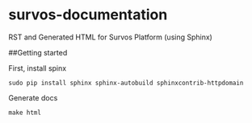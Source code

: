 # survos-documentation
RST and Generated HTML for Survos Platform (using Sphinx)

##Getting started

First, install spinx
```
sudo pip install sphinx sphinx-autobuild sphinxcontrib-httpdomain
```

Generate docs
```
make html
```
